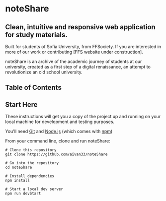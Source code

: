 # noteShare

## Clean, intuitive and responsive web application for study materials.

Built for students of Sofia University, from FFSociety. If you are interested in more of our work or contributing [FFS website under construction]. 

noteShare is an archive of the academic journey of students at our university, created as a first step of a digital renaissance, an attempt to revolutionize an old school university.

## Table of Contents

## Start Here
These instructions will get you a copy of the project up and running on your local machine for development and testing purposes.

You'll need [Git](https://git-scm.com/) and [Node.js](https://nodejs.org/en/download/) (which comes with [npm](https://www.npmjs.com/))

From your command line, clone and run noteShare:
```
# Clone this repository
git clone https://github.com/aivan33/noteShare

# Go into the repository
cd noteShare

# Install dependencies
npm install

# Start a local dev server
npm run devStart
```

